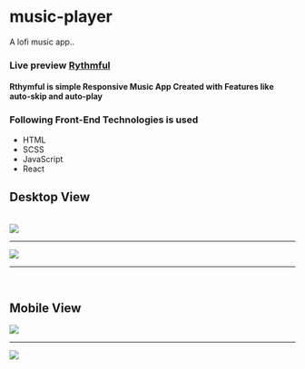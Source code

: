 # music-player
 A lofi music app..
<h3>Live preview <a href="https://rythmful.netlify.app/">Rythmful</a></h3>

<h4>Rthymful is simple Responsive Music App Created with Features like auto-skip and auto-play</h4>
<h3>Following Front-End Technologies is used</h3>
<ul>
  <li>HTML</li>
  <li>SCSS</li>
  <li>JavaScript</li>
  <li>React</li>
</ul>

<h2>Desktop View</h2>
<br>
<img src="https://user-images.githubusercontent.com/20695270/197355171-c5bd72e4-5f1a-42a2-ac0e-4fcd417eb1fb.png" >
<hr>
<img src="https://user-images.githubusercontent.com/20695270/197355224-8cbe4b24-0b2e-4c24-bab5-f864cb3c00df.png" >
<hr>
<br>
<h2>Mobile View</h2>
<img src="https://user-images.githubusercontent.com/20695270/197355465-7bdc4da2-3504-4543-adfe-9609bf5b48ee.png">
<hr>
<img src="https://user-images.githubusercontent.com/20695270/197355469-a12e4865-e2d1-4301-892d-f29a6a3b3e77.png">



